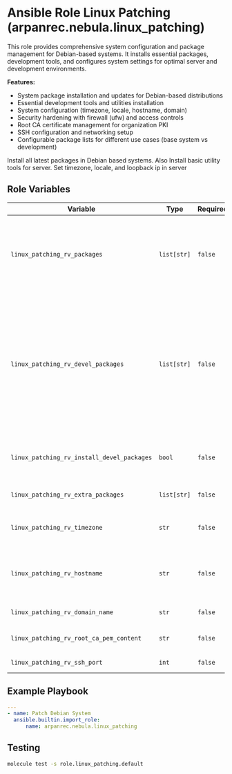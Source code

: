 # Ansible Role Linux Patching (arpanrec.nebula.linux_patching)

This role provides comprehensive system configuration and package management for Debian-based systems. It installs essential packages, development tools, and configures system settings for optimal server and development environments.

**Features:**

- System package installation and updates for Debian-based distributions
- Essential development tools and utilities installation
- System configuration (timezone, locale, hostname, domain)
- Security hardening with firewall (ufw) and access controls
- Root CA certificate management for organization PKI
- SSH configuration and networking setup
- Configurable package lists for different use cases (base system vs development)

Install all latest packages in Debian based systems.
Also Install basic utility tools for server.
Set timezone, locale, and loopback ip in server

## Role Variables

| Variable | Type | Required | Default | Description |
|----------|------|----------|---------|-------------|
| `linux_patching_rv_packages` | `list[str]` | `false` | `["ca-certificates", "sudo", "systemd", "apt-transport-https", "locales", "systemd-timesyncd", "network-manager", "gnupg2", "gnupg", "acl", "ufw", "procps", "apt-utils", "lsb-release", "software-properties-common", "python3", "openssl"]` | Install the packages in the distributions. |
| `linux_patching_rv_devel_packages` | `list[str]` | `false` | `["net-tools", "telnet", "vim", "git", "jq", "zsh", "htop", "tmux", "tree", "neovim", "python3-neovim", "luarocks", "build-essential", "ninja-build", "gettext", "cmake", "make", "openssh-client", "rsync", "ntfs-3g", "exfat-fuse", "python3-pip", "python3-venv", "python3-dev", "python3-pynvim", "fd-find", "ripgrep", "rclone", "zip", "unzip", "tar", "wget", "curl", "pigz", "xz-utils", "gzip", "bzip2"]` | Install the development packages in the distributions. |
| `linux_patching_rv_install_devel_packages` | `bool` | `false` | `true` | Install the development packages in the distributions. |
| `linux_patching_rv_extra_packages` | `list[str]` | `false` | - | Install extra required the packages. |
| `linux_patching_rv_timezone` | `str` | `false` | `Asia/Kolkata` | Set the ZoneTime info in server. |
| `linux_patching_rv_hostname` | `str` | `false` | `localhost` or `{{ ansible_facts['hostname'] }}` | Cluster / Public Host name. (Doesn't work with docker) |
| `linux_patching_rv_domain_name` | `str` | `false` | `{{ ansible_facts['domain'] }}` | Domain Name |
| `linux_patching_rv_root_ca_pem_content` | `str` | `false` | - | Organization Root CA certificate. |
| `linux_patching_rv_ssh_port` | `int` | `false` | `22` | Default SSH Port |

## Example Playbook

```yaml
---
- name: Patch Debian System
  ansible.builtin.import_role:
      name: arpanrec.nebula.linux_patching
```

## Testing

```bash
molecule test -s role.linux_patching.default
```
